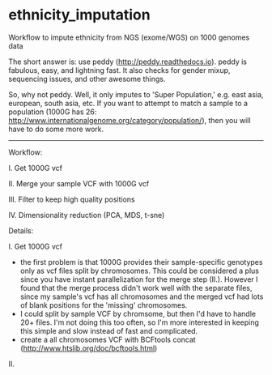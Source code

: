 # ethnicity_imputation
Workflow to impute ethnicity from NGS (exome/WGS) on 1000 genomes data

The short answer is: use peddy (http://peddy.readthedocs.io). peddy is fabulous, easy, and lightning fast. It also checks for gender mixup, sequencing issues, and other awesome things. 

So, why not peddy. Well, it only imputes to 'Super Population,' e.g. east asia, european, south asia, etc. If you want to attempt to match a sample to a population (1000G has 26: http://www.internationalgenome.org/category/population/), then you will have to do some more work. 

---------------------------
Workflow:

I. Get 1000G vcf

II. Merge your sample VCF with 1000G vcf

III. Filter to keep high quality positions

IV. Dimensionality reduction (PCA, MDS, t-sne)

Details:

I. Get 1000G vcf
- the first problem is that 1000G provides their sample-specific genotypes only as vcf files split by chromosomes. This could be considered a plus since you have instant parallelization for the merge step (II.). However I found that the merge process didn't work well with the separate files, since my sample's vcf has all chromosomes and the merged vcf had lots of blank positions for the 'missing' chromosomes.
- I could split by sample VCF by chromsome, but then I'd have to handle 20+ files. I'm not doing this too often, so I'm more interested in keeping this simple and slow instead of fast and complicated. 
- create a all chromosomes VCF with BCFtools concat (http://www.htslib.org/doc/bcftools.html)

II. 
